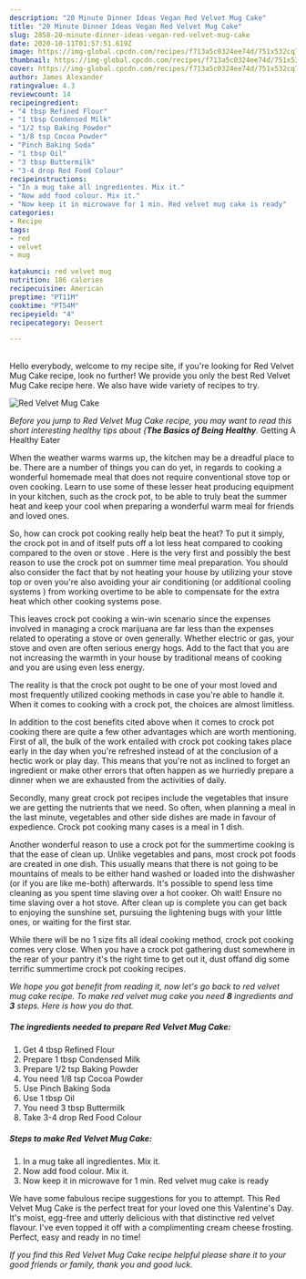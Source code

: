 ```yaml
---
description: "20 Minute Dinner Ideas Vegan Red Velvet Mug Cake"
title: "20 Minute Dinner Ideas Vegan Red Velvet Mug Cake"
slug: 2858-20-minute-dinner-ideas-vegan-red-velvet-mug-cake
date: 2020-10-11T01:57:51.619Z
image: https://img-global.cpcdn.com/recipes/f713a5c0324ee74d/751x532cq70/red-velvet-mug-cake-recipe-main-photo.jpg
thumbnail: https://img-global.cpcdn.com/recipes/f713a5c0324ee74d/751x532cq70/red-velvet-mug-cake-recipe-main-photo.jpg
cover: https://img-global.cpcdn.com/recipes/f713a5c0324ee74d/751x532cq70/red-velvet-mug-cake-recipe-main-photo.jpg
author: James Alexander
ratingvalue: 4.3
reviewcount: 14
recipeingredient:
- "4 tbsp Refined Flour"
- "1 tbsp Condensed Milk"
- "1/2 tsp Baking Powder"
- "1/8 tsp Cocoa Powder"
- "Pinch Baking Soda"
- "1 tbsp Oil"
- "3 tbsp Buttermilk"
- "3-4 drop Red Food Colour"
recipeinstructions:
- "In a mug take all ingredientes. Mix it."
- "Now add food colour. Mix it."
- "Now keep it in microwave for 1 min. Red velvet mug cake is ready"
categories:
- Recipe
tags:
- red
- velvet
- mug

katakunci: red velvet mug 
nutrition: 186 calories
recipecuisine: American
preptime: "PT11M"
cooktime: "PT54M"
recipeyield: "4"
recipecategory: Dessert

---
```

<br>
Hello everybody, welcome to my recipe site, if you're looking for Red Velvet Mug Cake recipe, look no further! We provide you only the best Red Velvet Mug Cake recipe here. We also have wide variety of recipes to try.
<br>


![Red Velvet Mug Cake](https://img-global.cpcdn.com/recipes/f713a5c0324ee74d/751x532cq70/red-velvet-mug-cake-recipe-main-photo.jpg)

<i>Before you jump to Red Velvet Mug Cake recipe, you may want to read this short interesting healthy tips about {<strong>The Basics of Being Healthy</strong>.</i>
Getting A Healthy Eater


When the weather warms warms up, the kitchen may be a dreadful place to be. There are a number of things you can do yet, in regards to cooking a wonderful homemade meal that does not require conventional stove top or oven cooking. Learn to use some of these lesser heat producing equipment in your kitchen, such as the crock pot, to be able to truly beat the summer heat and keep your cool when preparing a wonderful warm meal for friends and loved ones.

So, how can crock pot cooking really help beat the heat? To put it simply, the crock pot in and of itself puts off a lot less heat compared to cooking compared to the oven or stove . Here is the very first and possibly the best reason to use the crock pot on summer time meal preparation. You should also consider the fact that by not heating your house by utilizing your stove top or oven you're also avoiding your air conditioning (or additional cooling systems ) from working overtime to be able to compensate for the extra heat which other cooking systems pose.

This leaves crock pot cooking a win-win scenario since the expenses involved in managing a crock marijuana are far less than the expenses related to operating a stove or oven generally. Whether electric or gas, your stove and oven are often serious energy hogs. Add to the fact that you are not increasing the warmth in your house by traditional means of cooking and you are using even less energy.

 The reality is that the crock pot ought to be one of your most loved and most frequently utilized cooking methods in case you're able to handle it. When it comes to cooking with a crock pot, the choices are almost limitless.  



In addition to the cost benefits cited above when it comes to crock pot cooking there are quite a few other advantages which are worth mentioning. First of all, the bulk of the work entailed with crock pot cooking takes place early in the day when you're refreshed instead of at the conclusion of a hectic work or play day. This means that you're not as inclined to forget an ingredient or make other errors that often happen as we hurriedly prepare a dinner when we are exhausted from the activities of daily.

Secondly, many great crock pot recipes include the vegetables that insure we are getting the nutrients that we need. So often, when planning a meal in the last minute, vegetables and other side dishes are made in favour of expedience. Crock pot cooking many cases is a meal in 1 dish.

Another wonderful reason to use a crock pot for the summertime cooking is that the ease of clean up.  Unlike vegetables and pans, most crock pot foods are created in one dish. This usually means that there is not going to be mountains of meals to be either hand washed or loaded into the dishwasher (or if you are like me-both) afterwards. It's possible to spend less time cleaning as you spent time slaving over a hot cooker. Oh wait! Ensure no time slaving over a hot stove. After clean up is complete you can get back to enjoying the sunshine set, pursuing the lightening bugs with your little ones, or waiting for the first star.

While there will be no 1 size fits all ideal cooking method, crock pot cooking comes very close. When you have a crock pot gathering dust somewhere in the rear of your pantry it's the right time to get out it, dust offand dig some terrific summertime crock pot cooking recipes.


<i>We hope you got benefit from reading it, now let's go back to red velvet mug cake recipe. To make red velvet mug cake you need <strong>8</strong> ingredients and <strong>3</strong> steps. Here is how you do that.
</i>

##### The ingredients needed to prepare Red Velvet Mug Cake:

1. Get 4 tbsp Refined Flour
1. Prepare 1 tbsp Condensed Milk
1. Prepare 1/2 tsp Baking Powder
1. You need 1/8 tsp Cocoa Powder
1. Use Pinch Baking Soda
1. Use 1 tbsp Oil
1. You need 3 tbsp Buttermilk
1. Take 3-4 drop Red Food Colour


##### Steps to make Red Velvet Mug Cake:

1. In a mug take all ingredientes. Mix it.
1. Now add food colour. Mix it.
1. Now keep it in microwave for 1 min. Red velvet mug cake is ready


We have some fabulous recipe suggestions for you to attempt. This Red Velvet Mug Cake is the perfect treat for your loved one this Valentine&#39;s Day. It&#39;s moist, egg-free and utterly delicious with that distinctive red velvet flavour. I&#39;ve even topped it off with a complimenting cream cheese frosting. Perfect, easy and ready in no time! 

<i>If you find this Red Velvet Mug Cake recipe helpful please share it to your good friends or family, thank you and good luck.</i>
